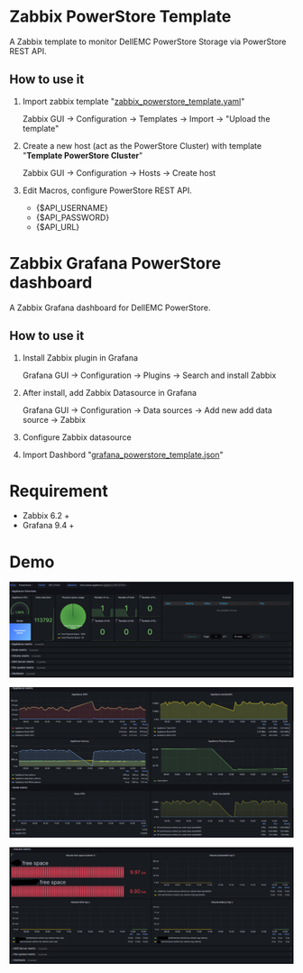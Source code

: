 # Zabbix PowerStore Template

A Zabbix template to monitor DellEMC PowerStore Storage via PowerStore REST API.

## How to use it

1. Import zabbix template "[zabbix_powerstore_template.yaml](zabbix_powerstore_template.yaml)"

    Zabbix GUI -> Configuration -> Templates -> Import -> "Upload the template"

2. Create a new host (act as the PowerStore Cluster) with template "**Template PowerStore Cluster**"

    Zabbix GUI -> Configuration -> Hosts -> Create host

3. Edit Macros, configure PowerStore REST API.

    - {$API_USERNAME}
    - {$API_PASSWORD}
    - {$API_URL}

# Zabbix Grafana PowerStore dashboard

A Zabbix Grafana dashboard for DellEMC PowerStore.

## How to use it

1. Install Zabbix plugin in Grafana

    Grafana GUI -> Configuration -> Plugins -> Search and install Zabbix

2. After install, add Zabbix Datasource in Grafana

    Grafana GUI -> Configuration -> Data sources -> Add new add data source -> Zabbix

3. Configure Zabbix datasource

4. Import Dashbord "[grafana_powerstore_template.json](grafana_powerstore_template.json)"

# Requirement

- Zabbix 6.2 +
- Grafana 9.4 +

# Demo

![Overview](overview.png)

![Detail1](detail1.png)

![Detail2](detail2.png)
